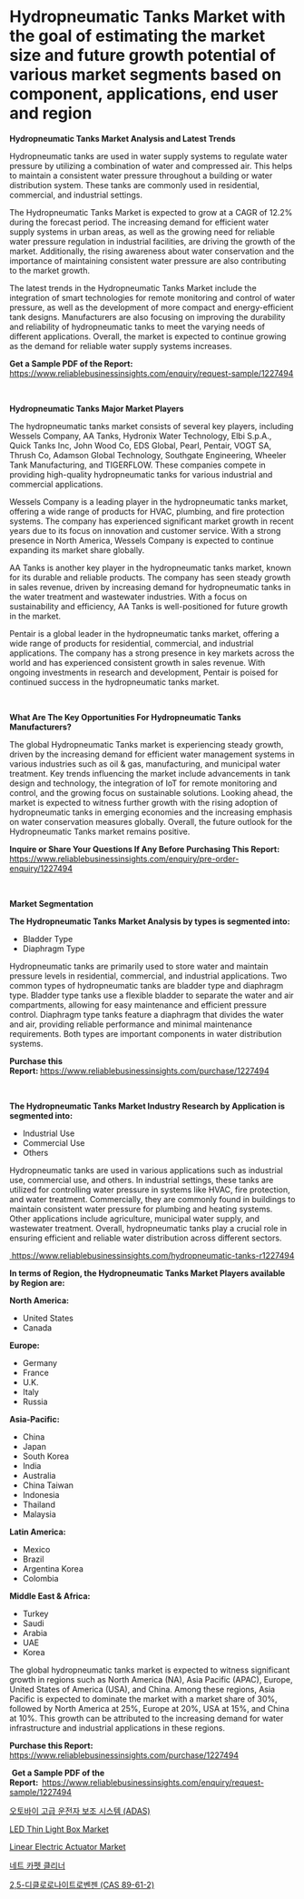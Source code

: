 <p><h1>Hydropneumatic Tanks Market with the goal of estimating the market size and future growth potential of various market segments based on component, applications, end user and region</h1></p><p><strong>Hydropneumatic Tanks Market Analysis and Latest Trends</strong></p>
<p><p>Hydropneumatic tanks are used in water supply systems to regulate water pressure by utilizing a combination of water and compressed air. This helps to maintain a consistent water pressure throughout a building or water distribution system. These tanks are commonly used in residential, commercial, and industrial settings.</p><p>The Hydropneumatic Tanks Market is expected to grow at a CAGR of 12.2% during the forecast period. The increasing demand for efficient water supply systems in urban areas, as well as the growing need for reliable water pressure regulation in industrial facilities, are driving the growth of the market. Additionally, the rising awareness about water conservation and the importance of maintaining consistent water pressure are also contributing to the market growth.</p><p>The latest trends in the Hydropneumatic Tanks Market include the integration of smart technologies for remote monitoring and control of water pressure, as well as the development of more compact and energy-efficient tank designs. Manufacturers are also focusing on improving the durability and reliability of hydropneumatic tanks to meet the varying needs of different applications. Overall, the market is expected to continue growing as the demand for reliable water supply systems increases.</p></p>
<p><strong>Get a Sample PDF of the Report:&nbsp;</strong> <a href="https://www.reliablebusinessinsights.com/enquiry/request-sample/1227494">https://www.reliablebusinessinsights.com/enquiry/request-sample/1227494</a></p>
<p>&nbsp;</p>
<p><strong>Hydropneumatic Tanks Major Market Players</strong></p>
<p><p>The hydropneumatic tanks market consists of several key players, including Wessels Company, AA Tanks, Hydronix Water Technology, Elbi S.p.A., Quick Tanks Inc, John Wood Co, EDS Global, Pearl, Pentair, VOGT SA, Thrush Co, Adamson Global Technology, Southgate Engineering, Wheeler Tank Manufacturing, and TIGERFLOW. These companies compete in providing high-quality hydropneumatic tanks for various industrial and commercial applications.</p><p>Wessels Company is a leading player in the hydropneumatic tanks market, offering a wide range of products for HVAC, plumbing, and fire protection systems. The company has experienced significant market growth in recent years due to its focus on innovation and customer service. With a strong presence in North America, Wessels Company is expected to continue expanding its market share globally.</p><p>AA Tanks is another key player in the hydropneumatic tanks market, known for its durable and reliable products. The company has seen steady growth in sales revenue, driven by increasing demand for hydropneumatic tanks in the water treatment and wastewater industries. With a focus on sustainability and efficiency, AA Tanks is well-positioned for future growth in the market.</p><p>Pentair is a global leader in the hydropneumatic tanks market, offering a wide range of products for residential, commercial, and industrial applications. The company has a strong presence in key markets across the world and has experienced consistent growth in sales revenue. With ongoing investments in research and development, Pentair is poised for continued success in the hydropneumatic tanks market.</p></p>
<p>&nbsp;</p>
<p><strong>What Are The Key Opportunities For Hydropneumatic Tanks Manufacturers?</strong></p>
<p><p>The global Hydropneumatic Tanks market is experiencing steady growth, driven by the increasing demand for efficient water management systems in various industries such as oil & gas, manufacturing, and municipal water treatment. Key trends influencing the market include advancements in tank design and technology, the integration of IoT for remote monitoring and control, and the growing focus on sustainable solutions. Looking ahead, the market is expected to witness further growth with the rising adoption of hydropneumatic tanks in emerging economies and the increasing emphasis on water conservation measures globally. Overall, the future outlook for the Hydropneumatic Tanks market remains positive.</p></p>
<p><strong>Inquire or Share Your Questions If Any Before Purchasing This Report:</strong> <a href="https://www.reliablebusinessinsights.com/enquiry/pre-order-enquiry/1227494">https://www.reliablebusinessinsights.com/enquiry/pre-order-enquiry/1227494</a></p>
<p>&nbsp;</p>
<p><strong>Market Segmentation</strong></p>
<p><strong>The Hydropneumatic Tanks Market Analysis by types is segmented into:</strong></p>
<p><ul><li>Bladder Type</li><li>Diaphragm Type</li></ul></p>
<p><p>Hydropneumatic tanks are primarily used to store water and maintain pressure levels in residential, commercial, and industrial applications. Two common types of hydropneumatic tanks are bladder type and diaphragm type. Bladder type tanks use a flexible bladder to separate the water and air compartments, allowing for easy maintenance and efficient pressure control. Diaphragm type tanks feature a diaphragm that divides the water and air, providing reliable performance and minimal maintenance requirements. Both types are important components in water distribution systems.</p></p>
<p><strong>Purchase this Report:&nbsp;</strong><a href="https://www.reliablebusinessinsights.com/purchase/1227494">https://www.reliablebusinessinsights.com/purchase/1227494</a></p>
<p>&nbsp;</p>
<p><strong>The Hydropneumatic Tanks Market Industry Research by Application is segmented into:</strong></p>
<p><ul><li>Industrial Use</li><li>Commercial Use</li><li>Others</li></ul></p>
<p><p>Hydropneumatic tanks are used in various applications such as industrial use, commercial use, and others. In industrial settings, these tanks are utilized for controlling water pressure in systems like HVAC, fire protection, and water treatment. Commercially, they are commonly found in buildings to maintain consistent water pressure for plumbing and heating systems. Other applications include agriculture, municipal water supply, and wastewater treatment. Overall, hydropneumatic tanks play a crucial role in ensuring efficient and reliable water distribution across different sectors.</p></p>
<p><a href="https://www.reliablebusinessinsights.com/hydropneumatic-tanks-r1227494">&nbsp;https://www.reliablebusinessinsights.com/hydropneumatic-tanks-r1227494</a></p>
<p><strong>In terms of Region, the Hydropneumatic Tanks Market Players available by Region are:</strong></p>
<p>
    <p> <strong> North America: </strong>
        <ul>
            <li>United States</li>
            <li>Canada</li>
        </ul>
        </p> 
    <p> <strong> Europe: </strong>
        <ul>
            <li>Germany</li>
            <li>France</li>
            <li>U.K.</li>
            <li>Italy</li>
            <li>Russia</li>
        </ul>
        </p> 
    <p> <strong> Asia-Pacific: </strong>
        <ul>
            <li>China</li>
            <li>Japan</li>
            <li>South Korea</li>
            <li>India</li>
            <li>Australia</li>
            <li>China Taiwan</li>
            <li>Indonesia</li>
            <li>Thailand</li>
            <li>Malaysia</li>
        </ul>
        </p> 
    <p> <strong> Latin America: </strong>
        <ul>
            <li>Mexico</li>
            <li>Brazil</li>
            <li>Argentina Korea</li>
            <li>Colombia</li>
        </ul>
        </p> 
    <p> <strong> Middle East & Africa: </strong>
        <ul>
            <li>Turkey</li>
            <li>Saudi</li>
            <li>Arabia</li>
            <li>UAE</li>
            <li>Korea</li>
        </ul>
    </p>
    </p>
<p><p>The global hydropneumatic tanks market is expected to witness significant growth in regions such as North America (NA), Asia Pacific (APAC), Europe, United States of America (USA), and China. Among these regions, Asia Pacific is expected to dominate the market with a market share of 30%, followed by North America at 25%, Europe at 20%, USA at 15%, and China at 10%. This growth can be attributed to the increasing demand for water infrastructure and industrial applications in these regions.</p></p>
<p><strong>Purchase this Report: </strong><a href="https://www.reliablebusinessinsights.com/purchase/1227494">https://www.reliablebusinessinsights.com/purchase/1227494</a></p>
<p>&nbsp;<strong>Get a Sample PDF of the Report:&nbsp;&nbsp;</strong><a href="https://www.reliablebusinessinsights.com/enquiry/request-sample/1227494">https://www.reliablebusinessinsights.com/enquiry/request-sample/1227494</a></p>
<p><strong></strong></p>
<p><p><a href="https://github.com/erwindropdead54/Market-Research-Report-List-1/blob/main/6032206166749.md">오토바이 고급 운전자 보조 시스템 (ADAS)</a></p><p><a href="https://github.com/JuliaFadel1922/Market-Research-Report-List-1/blob/main/led-thin-light-box-market.md">LED Thin Light Box Market</a></p><p><a href="https://github.com/moyahfrancoestellec51j635wcx/Market-Research-Report-List-3/blob/main/linear-electric-actuator-market.md">Linear Electric Actuator Market</a></p><p><a href="https://medium.com/@staceyhilll80/%EB%84%B7-%EC%B9%B4%ED%8E%AB-%ED%81%B4%EB%A6%AC%EB%84%88-%EC%8B%9C%EC%9E%A5-%EA%B8%80%EB%A1%9C%EB%B2%8C-%EB%B0%8F-%EC%A7%80%EC%97%AD-%EB%B6%84%EC%84%9D-%EC%A7%80%EC%97%AD-%EA%B5%AD%EA%B0%80-%EC%88%98%EC%A4%80-%EB%B6%84%EC%84%9D-%EB%B0%8F-%EA%B2%BD%EC%9F%81-%ED%92%8D%EA%B2%BD-%EB%B6%84%EC%84%9D-%EB%B0%8F-%EC%98%88%EC%B8%A1-2024-2031-f6624b4a1d04">네트 카펫 클리너</a></p><p><a href="https://medium.com/@candidarowe2022/2-5-%EB%94%94%ED%81%B4%EB%A1%9C%EB%A1%9C%EB%8B%88%ED%8A%B8%EB%A1%9C%EB%B2%A4%EC%A0%A0-cas-89-61-2-%EC%8B%9C%EC%9E%A5-%EA%B7%9C%EB%AA%A8-%EC%8B%9C%EC%9E%A5-%EC%84%B8%EB%B6%84%ED%99%94-%EC%8B%9C%EC%9E%A5-%EB%8F%99%ED%96%A5-%EB%B0%8F-%EC%84%B1%EC%9E%A5-%EB%B6%84%EC%84%9D-%EC%98%88%EC%B8%A1-2031%EB%85%84%EA%B9%8C%EC%A7%80-e955ca784193">2,5-디클로로나이트로벤젠 (CAS 89-61-2)</a></p></p>